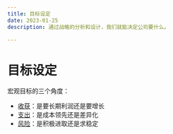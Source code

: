 ```yaml
---
title: 目标设定
date: 2023-01-25
description: 通过战略的分析和设计，我们就能决定公司要什么。

---
```


# 目标设定

宏观目标的三个角度：

* [收获](target/income.md)：是要长期利润还是要增长
* [支出](target/cost.md)：是成本领先还是差异化
* [风险](target/risk.md)：是积极进取还是求稳定
